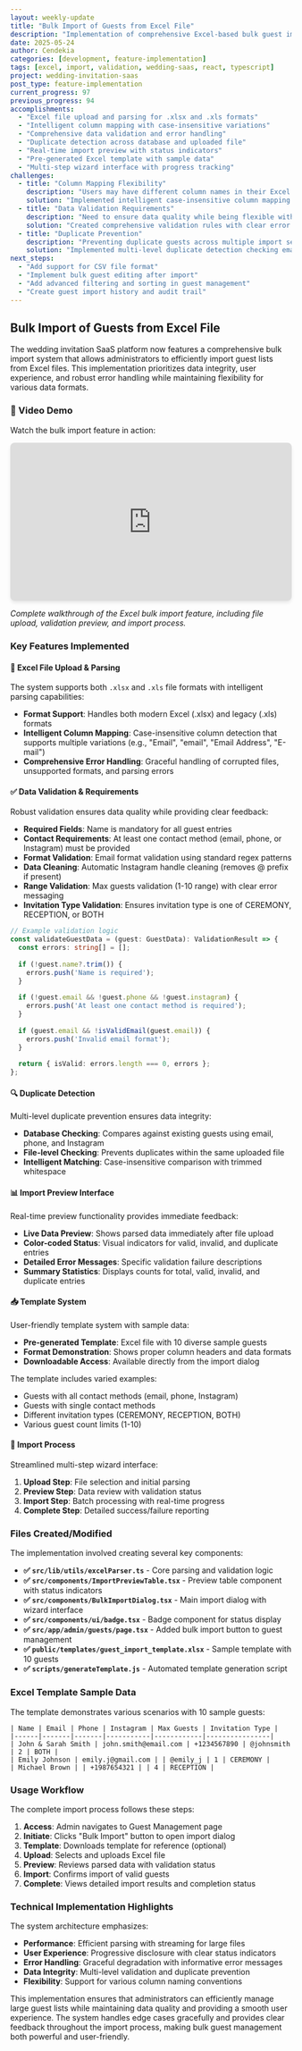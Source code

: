 ```yaml
---
layout: weekly-update
title: "Bulk Import of Guests from Excel File"
description: "Implementation of comprehensive Excel-based bulk guest import system with validation, duplicate detection, and user-friendly interface"
date: 2025-05-24
author: Cendekia
categories: [development, feature-implementation]
tags: [excel, import, validation, wedding-saas, react, typescript]
project: wedding-invitation-saas
post_type: feature-implementation
current_progress: 97
previous_progress: 94
accomplishments:
  - "Excel file upload and parsing for .xlsx and .xls formats"
  - "Intelligent column mapping with case-insensitive variations"
  - "Comprehensive data validation and error handling"
  - "Duplicate detection across database and uploaded file"
  - "Real-time import preview with status indicators"
  - "Pre-generated Excel template with sample data"
  - "Multi-step wizard interface with progress tracking"
challenges:
  - title: "Column Mapping Flexibility"
    description: "Users may have different column names in their Excel files"
    solution: "Implemented intelligent case-insensitive column mapping that supports multiple name variations"
  - title: "Data Validation Requirements"
    description: "Need to ensure data quality while being flexible with input formats"
    solution: "Created comprehensive validation rules with clear error messaging for required fields and format validation"
  - title: "Duplicate Prevention"
    description: "Preventing duplicate guests across multiple import sessions and within single uploads"
    solution: "Implemented multi-level duplicate detection checking email, phone, and Instagram against existing database and within upload file"
next_steps:
  - "Add support for CSV file format"
  - "Implement bulk guest editing after import"
  - "Add advanced filtering and sorting in guest management"
  - "Create guest import history and audit trail"
---
```


## Bulk Import of Guests from Excel File

The wedding invitation SaaS platform now features a comprehensive bulk import system that allows administrators to efficiently import guest lists from Excel files. This implementation prioritizes data integrity, user experience, and robust error handling while maintaining flexibility for various data formats.

### 🎥 Video Demo

Watch the bulk import feature in action:

<div style="position: relative; padding-bottom: 56.25%; height: 0; overflow: hidden; max-width: 100%; border-radius: 8px; box-shadow: 0 4px 6px -1px rgba(0, 0, 0, 0.1);">
  <iframe 
    src="https://www.youtube.com/embed/i0LdIBk90Fo" 
    style="position: absolute; top: 0; left: 0; width: 100%; height: 100%;" 
    frameborder="0" 
    allow="accelerometer; autoplay; clipboard-write; encrypted-media; gyroscope; picture-in-picture" 
    allowfullscreen>
  </iframe>
</div>

*Complete walkthrough of the Excel bulk import feature, including file upload, validation preview, and import process.*

### Key Features Implemented

#### 📁 Excel File Upload & Parsing

The system supports both `.xlsx` and `.xls` file formats with intelligent parsing capabilities:

- **Format Support**: Handles both modern Excel (.xlsx) and legacy (.xls) formats
- **Intelligent Column Mapping**: Case-insensitive column detection that supports multiple variations (e.g., "Email", "email", "Email Address", "E-mail")
- **Comprehensive Error Handling**: Graceful handling of corrupted files, unsupported formats, and parsing errors

#### ✅ Data Validation & Requirements

Robust validation ensures data quality while providing clear feedback:

- **Required Fields**: Name is mandatory for all guest entries
- **Contact Requirements**: At least one contact method (email, phone, or Instagram) must be provided
- **Format Validation**: Email format validation using standard regex patterns
- **Data Cleaning**: Automatic Instagram handle cleaning (removes @ prefix if present)
- **Range Validation**: Max guests validation (1-10 range) with clear error messaging
- **Invitation Type Validation**: Ensures invitation type is one of CEREMONY, RECEPTION, or BOTH

```typescript
// Example validation logic
const validateGuestData = (guest: GuestData): ValidationResult => {
  const errors: string[] = [];
  
  if (!guest.name?.trim()) {
    errors.push('Name is required');
  }
  
  if (!guest.email && !guest.phone && !guest.instagram) {
    errors.push('At least one contact method is required');
  }
  
  if (guest.email && !isValidEmail(guest.email)) {
    errors.push('Invalid email format');
  }
  
  return { isValid: errors.length === 0, errors };
};
```

#### 🔍 Duplicate Detection

Multi-level duplicate prevention ensures data integrity:

- **Database Checking**: Compares against existing guests using email, phone, and Instagram
- **File-level Checking**: Prevents duplicates within the same uploaded file
- **Intelligent Matching**: Case-insensitive comparison with trimmed whitespace

#### 📊 Import Preview Interface

Real-time preview functionality provides immediate feedback:

- **Live Data Preview**: Shows parsed data immediately after file upload
- **Color-coded Status**: Visual indicators for valid, invalid, and duplicate entries
- **Detailed Error Messages**: Specific validation failure descriptions
- **Summary Statistics**: Displays counts for total, valid, invalid, and duplicate entries

#### 📥 Template System

User-friendly template system with sample data:

- **Pre-generated Template**: Excel file with 10 diverse sample guests
- **Format Demonstration**: Shows proper column headers and data formats
- **Downloadable Access**: Available directly from the import dialog

The template includes varied examples:
- Guests with all contact methods (email, phone, Instagram)
- Guests with single contact methods
- Different invitation types (CEREMONY, RECEPTION, BOTH)
- Various guest count limits (1-10)

#### 🚀 Import Process

Streamlined multi-step wizard interface:

1. **Upload Step**: File selection and initial parsing
2. **Preview Step**: Data review with validation status
3. **Import Step**: Batch processing with real-time progress
4. **Complete Step**: Detailed success/failure reporting

### Files Created/Modified

The implementation involved creating several key components:

- **✅ `src/lib/utils/excelParser.ts`** - Core parsing and validation logic
- **✅ `src/components/ImportPreviewTable.tsx`** - Preview table component with status indicators
- **✅ `src/components/BulkImportDialog.tsx`** - Main import dialog with wizard interface
- **✅ `src/components/ui/badge.tsx`** - Badge component for status display
- **✅ `src/app/admin/guests/page.tsx`** - Added bulk import button to guest management
- **✅ `public/templates/guest_import_template.xlsx`** - Sample template with 10 guests
- **✅ `scripts/generateTemplate.js`** - Automated template generation script

### Excel Template Sample Data

The template demonstrates various scenarios with 10 sample guests:

```
| Name | Email | Phone | Instagram | Max Guests | Invitation Type |
|------|-------|-------|-----------|------------|----------------|
| John & Sarah Smith | john.smith@email.com | +1234567890 | @johnsmith | 2 | BOTH |
| Emily Johnson | emily.j@gmail.com | | @emily_j | 1 | CEREMONY |
| Michael Brown | | +1987654321 | | 4 | RECEPTION |
```

### Usage Workflow

The complete import process follows these steps:

1. **Access**: Admin navigates to Guest Management page
2. **Initiate**: Clicks "Bulk Import" button to open import dialog
3. **Template**: Downloads template for reference (optional)
4. **Upload**: Selects and uploads Excel file
5. **Preview**: Reviews parsed data with validation status
6. **Import**: Confirms import of valid guests
7. **Complete**: Views detailed import results and completion status

### Technical Implementation Highlights

The system architecture emphasizes:

- **Performance**: Efficient parsing with streaming for large files
- **User Experience**: Progressive disclosure with clear status indicators
- **Error Handling**: Graceful degradation with informative error messages
- **Data Integrity**: Multi-level validation and duplicate prevention
- **Flexibility**: Support for various column naming conventions

This implementation ensures that administrators can efficiently manage large guest lists while maintaining data quality and providing a smooth user experience. The system handles edge cases gracefully and provides clear feedback throughout the import process, making bulk guest management both powerful and user-friendly. 